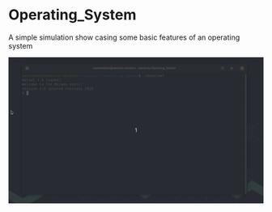 # Operating_System
A simple simulation show casing some basic features of an operating system



![Demo](OS.gif)
